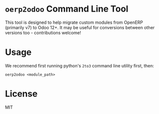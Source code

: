 # `oerp2odoo` Command Line Tool

This tool is designed to help migrate custom modules from OpenERP (primarily v7)
to Odoo 12+. It may be useful for conversions between other versions too -
contributions welcome!

# Usage

We recommend first running python's `2to3` command line utility first, then:

```
oerp2odoo <module_path>
```

# License

MIT